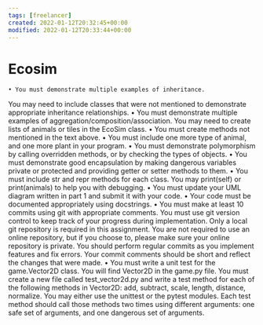 ```yaml
---
tags: [freelancer]
created: 2022-01-12T20:32:45+00:00
modified: 2022-01-12T20:33:44+00:00
---
```


# Ecosim

    • You must demonstrate multiple examples of inheritance.
You may need to include classes that were not mentioned to demonstrate appropriate inheritance relationships.
    • You must demonstrate multiple examples of aggregation/composition/association. You may need to create lists of animals or tiles in the EcoSim class.
    • You must create methods not mentioned in the text above.
    • You must include one more type of animal, and one more plant in your program.
    • You must demonstrate polymorphism by calling overridden methods, or by checking the types of objects.
    • You must demonstrate good encapsulation by making dangerous variables private or protected and providing getter or setter methods to them.
    • You must include     str	and  repr	methods for each class. You may print(self) or print(animals) to help you with debugging.
    • You must update your UML diagram written in part 1 and submit it with your code.
    • Your code must be documented appropriately using docstrings.
    • You must make at least 10 commits using git with appropriate comments.
You must use git version control to keep track of your progress during implementation. Only a local git repository is required in this assignment. You are not required to use an online repository, but if you choose to, please make sure your online repository is private. You should perform regular commits as you implement features and fix errors. Your commit comments should be short and reflect the changes that were made.
    • You must write a unit test for the game.Vector2D class.
You will find Vector2D in the game.py file. You must create a new file called test_vector2d.py and write a test method for each of the following methods in Vector2D: add, subtract, scale, length, distance, normalize. You may either use the unittest or the pytest modules. Each test method should call those methods two times using different arguments: one safe set of arguments, and one dangerous set of arguments.
